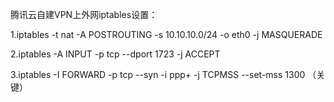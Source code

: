 腾讯云自建VPN上外网iptables设置：

1.iptables -t nat -A POSTROUTING -s 10.10.10.0/24 -o eth0 -j MASQUERADE

2.iptables -A INPUT -p tcp --dport 1723 -j ACCEPT

3.iptables -I FORWARD -p tcp --syn -i ppp+ -j TCPMSS --set-mss 1300   （关键）
